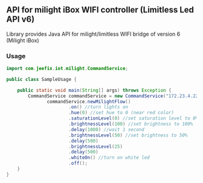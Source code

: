 ## API for milight iBox WIFI controller (Limitless Led API v6)
Library provides Java API for milight/limitless WIFI bridge  of version 6 (Milight iBox)

### Usage
```java
import com.jeefix.iot.milight.CommandService;

public class SampleUsage {

    public static void main(String[] args) throws Exception {
        CommandService commandService = new CommandService("172.23.4.225", 0); //set bridge IP, zone number
               commandService.newMilightFlow()
                       .on() //turn lights on
                       .hue(0) //set hue to 0 (near red color)
                       .saturationLevel(0) //set saturation level to 0%
                       .brightnessLevel(100) //set brightness to 100%
                       .delay(1000) //wait 1 second
                       .brightnessLevel(50) //set brightness to 50%
                       .delay(500)
                       .brightnessLevel(25)
                       .delay(500)
                       .whiteOn() //turn on white led
                       .off();
    }
}
```
